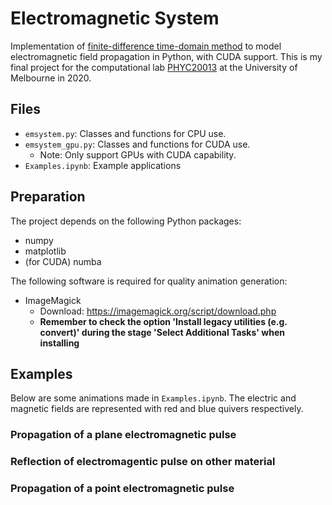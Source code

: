 # Electromagnetic System

Implementation of [finite-difference time-domain method](https://ieeexplore.ieee.org/document/1138693/) to model electromagnetic field propagation in Python, with CUDA support. This is my final project for the computational lab [PHYC20013](https://handbook.unimelb.edu.au/2020/subjects/phyc20013) at the University of Melbourne in 2020.

## Files

* `emsystem.py`: Classes and functions for CPU use.
* `emsystem_gpu.py`: Classes and functions for CUDA use.
  * Note: Only support GPUs with CUDA capability.
* `Examples.ipynb`: Example applications

## Preparation

The project depends on the following Python packages:

* numpy
* matplotlib
* (for CUDA) numba

The following software is required for quality animation generation:

* ImageMagick
  * Download: <https://imagemagick.org/script/download.php>
  * **Remember to check the option 'Install legacy utilities (e.g. convert)' during the stage 'Select Additional Tasks' when installing**

## Examples

Below are some animations made in `Examples.ipynb`. The electric and magnetic fields are represented with red and blue quivers respectively.

### Propagation of a plane electromagnetic pulse

### Reflection of electromagentic pulse on other material

### Propagation of a point electromagnetic pulse
